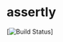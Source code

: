 # assertly
[![Build Status](https://travis-ci.com/assertly-org/assertly.svg?token=Vax8msRzpGHP7UCKR1YC&branch=master)]